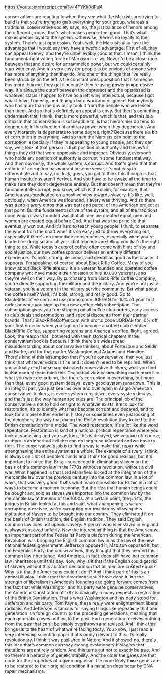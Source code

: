https://youtubetranscript.com/?v=4FYKk0dPuj4

 conservatives are reacting to when they see what the Marxists are trying to build is that you're trying to grab everything for your group, whereas a traditional conservative society says, no, the just balance of honors among the different groups, that's what makes people feel good. That's what makes people loyal to the system. Otherwise, there is no loyalty to the system. There's just oppression. Yeah, well, the Marxists also have the advantage that I would say they have a twofold advantage. First of all, they can appeal to envy, and they're unbelievably good at that. I mean, I think the fundamental motivating force of Marxism is envy. Now, it'd be a close race between that and desire for untrammeled power, but we could certainly start with envy. And it's very easy for people to be envious of anyone who has more of anything than they do. And one of the things that I've really been struck by on the left is the constant presupposition that if someone has more than me, they got it because they're using power in oppressive way. It's always the cutoff between the oppressor and the oppressed is whatever status I happen to have as a left wing intellectual, because I got what I have, honestly, and through hard work and diligence. But anybody who has more than me obviously took it from the people who are lesser than them. And so that's definitely an appeal to envy. But there's something underneath that, I think, that is more powerful, which is that, and this is a criticism that conservatism is susceptible to, is that hierarchies do tend to degenerate in the direction of arbitrary power when they degenerate. And every hierarchy is degenerate to some degree, right? Because there's a bit of corruption in everything. And so then the Marxists can point to the corruption, especially if they're appealing to young people, and they can say, well, look at that person in that position of authority and the awful things they did that were oppressive and improper. Obviously, everyone who holds any position of authority is corrupt in some fundamental way. And then obviously, the whole system is corrupt. And that's given that that critique of corruption has warrant in some sense, it's not easy to differentiate and to say, no, look, guys, you got to think this through is that human institutions aren't perfect. And you have to be awake all the time to make sure they don't degenerate entirely. But that doesn't mean that they're fundamentally corrupt, you know, which is the claim, for example, that America was predicated on a positive view towards slavery. It's like, well, obviously, when America was founded, slavery was thriving. And so there was a pro-slavery ethos that was part and parcel of the American project at that point. But the fundamental drive of the system, and all of the traditions upon which it was founded was that all men are created equal, men and women are created equal before God. And that was the principle that eventually won out. And it's hard to teach young people, I think, to separate the wheat from the chaff when it's so easy just to throw everything out, especially if there's no immediate consequences, especially when you're lauded for doing so and all your idiot teachers are telling you that's the right thing to do. While today's cups of coffee often come with hints of soy and social justice, our new coffee sponsor delivers an entirely different experience. It's bold, strong, delicious, and overall as good as the causes it supports. I'm speaking, of course, about Black Rifle Coffee. Many of you know about Black Rifle already. It's a veteran founded and operated coffee company who have made it their mission to hire 10,000 veterans, and they're well on their way. By purchasing from Black Rifle Coffee Company, you're directly supporting the military and the military. And you're not just a veteran, you're a veteran in the military service community. But what about the coffee itself? Well, it's bold, strong, and really good. Go to BlackRifleCoffee.com and use promo code JORDAN for 10% off your first order or when you sign up for a new coffee club subscription. The subscription gives you free shipping on all coffee club orders, early access to club deals and promotions, and special discounts from their partner brands. That's BlackRifleCoffee.com with promo code JORDAN for 10% off your first order or when you sign up to become a coffee club member. BlackRifle Coffee, supporting veterans and America's coffee. Right, agreed. Look, the reason that I bothered with the historical chapters in the conservatism book is because I think there's a widespread misunderstanding about conservative thinkers, about Fortescue and Seldin and Burke, and for that matter, Washington and Adams and Hamilton. There's kind of this assumption that if you're conservative, then you just think that whatever exists is fine and it doesn't need to be repaired. When you actually read these sophisticated conservative thinkers, what you find is that none of them think this. The actual view is something much more like what you were describing, that there's corruption in everything, but more than that, every good system decays, every good system runs down. This is an integral part, you just see this over and over again in Anglo-American conservative thinkers, is every system runs down, every system decays, and that's just the way human societies are. The principal job of the conservative is not to hold on tight to whatever exists, it's to look for restoration, it's to identify what has become corrupt and decayed, and to look for a model either earlier in history or sometimes even just looking at the neighbors, the way that during the Polish revolution they looked to the British constitution for a model. The word restoration, it's a lot like the word repentance. Restoration is kind of a national political repentance where you look at something and you say, look, this is decayed, we've gone off course, or there is an inherited evil that can no longer be tolerated and we have to fix it. The conservative's job is to find a way to make that repair while strengthening the entire system as a whole. The example of slavery, I think, is always on a lot of people's minds and I think for good reasons, but it's important to notice that Britain succeeded in eliminating slavery on the basis of the common law in the 1770s without a revolution, without a civil war. What happened is that Lord Mansfield looked at the integration of the mercantile law over the previous century into the common law. In a lot of ways, that was very good, that's what made it possible for Britain in a lot of ways to become a modern economy. But the idea that human beings could be bought and sold as slaves was imported into the common law by the mercantile law at the end of the 1600s. At a certain point, the jurists, the judges in Britain looked at this and said, what's happening is we are corrupting ourselves, we're corrupting our tradition by allowing this institution of slavery to be brought into our country. They eliminated it on the basis of British tradition, the English tradition. They said English common law does not uphold slavery. A person who is enslaved in England is always enslaved unfairly. Now the interesting thing is that the Americans, an important part of the Federalist Party's platform during the American Revolution was bringing the English common law in as the law of the new national federal government. Jefferson opposed it, Madison opposed it, but the Federalist Party, the conservatives, they thought that they needed this common law inheritance. And America, in fact, does still have that common law inheritance until this day. Now, why is it that if the English could get rid of slavery without this abstract declaration that all men are created equal? Why is it that the Americans couldn't do it? And I think part of this is an optical illusion. I think that the Americans could have done it, but the strength of liberalism in America's founding and going forward comes from the fact that while Washington and his party were genuine conservatives, the American Constitution of 1787 is basically in many respects a restoration of the British Constitution. That's what Washington and his party stood for. Jefferson and his party, Tom Payne, these really were enlightenment liberal radicals. And Jefferson is famous for saying things like repeatedly that one generation is a foreign country to the preceding generations, meaning that each generation owes nothing to the past. Each generation receives nothing from the past that can't be simply overthrown and revised. And I think this brings us to the heart of what we're facing today. You know, I just read a very interesting scientific paper that's oddly relevant to this. It's really revolutionary. I think it was published in Nature. And it showed, no, there's this idea that's common currency among evolutionary biologists that mutations are entirely random. And this turns out not to exactly be true. And so there's a hierarchy of genetic stability. And the older the genes are that code for the properties of a given organism, the more likely those genes are to be restored to their original condition if a mutation does occur by DNA repair mechanisms.
